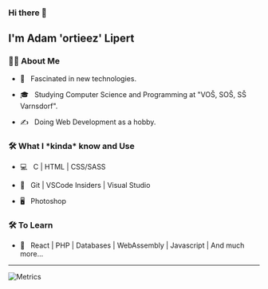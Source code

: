 ### Hi there 👋<h2> I'm Adam 'ortieez' Lipert</h2>

<h3> 👨🏻 About Me </h3>

- 🤔 &nbsp; Fascinated in new technologies.

- 🎓 &nbsp; Studying Computer Science and Programming at "VOŠ, SOŠ, SŠ Varnsdorf".

- ✍️ &nbsp; Doing Web Development as a hobby.


<h3>🛠 What I *kinda* know and Use</h3>



- 💻 &nbsp; C | HTML | CSS/SASS

- 🔧 &nbsp; Git | VSCode Insiders | Visual Studio

- 🖥 &nbsp; Photoshop




<h3>🛠 To Learn</h3>

- 🔧 &nbsp; React | PHP | Databases | WebAssembly | Javascript | And much more...
<hr>

![Metrics](https://metrics.lecoq.io/ortieez?template=classic&base.header=0&base.activity=0&base.community=0&base.repositories=0&base.metadata=0&isocalendar=1&languages=1&isocalendar.duration=half-year&config.timezone=Europe%2FPrague)
